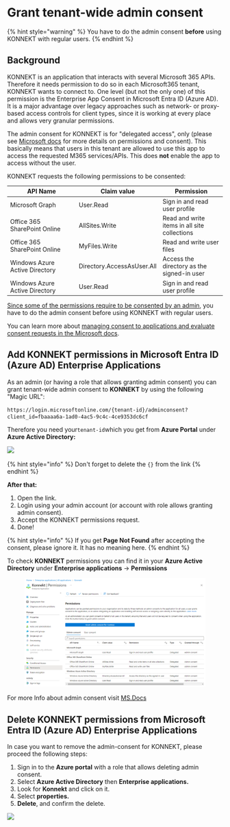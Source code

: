 # Grant tenant-wide admin consent

{% hint style="warning" %}
You have to do the admin consent **before** using KONNEKT with regular users.
{% endhint %}

## Background

KONNEKT is an application that interacts with several Microsoft 365 APIs. Therefore it needs permission to do so in each Microsoft365 tenant, KONNEKT wants to connect to. One level (but not the only one) of this permission is the Enterprise App Consent in Microsoft Entra ID (Azure AD). It is a major advantage over legacy approaches such as network- or proxy-based access controls for client types, since it is working at every place and allows very granular permissions.

The admin consent for KONNEKT is for "delegated access", only (please see [Microsoft docs](https://learn.microsoft.com/en-us/azure/active-directory/develop/permissions-consent-overview#access-scenarios) for more details on permissions and consent). This basically means that users in this tenant are allowed to use this app to access the requested M365 services/APIs. This does **not** enable the app to access without the user.

KONNEKT requests the following permissions to be consented:

<table><thead><tr><th width="146.5">API Name</th><th>Claim value</th><th>Permission</th></tr></thead><tbody><tr><td>Microsoft Graph</td><td>User.Read</td><td>Sign in and read user profile</td></tr><tr><td>Office 365 SharePoint Online</td><td>AllSites.Write</td><td>Read and write items in all site collections</td></tr><tr><td>Office 365 SharePoint Online</td><td>MyFiles.Write</td><td>Read and write user files</td></tr><tr><td>Windows Azure Active Directory</td><td>Directory.AccessAsUser.All</td><td>Access the directory as the signed-in user</td></tr><tr><td>Windows Azure Active Directory</td><td>User.Read</td><td>Sign in and read user profile</td></tr></tbody></table>

[Since some of the permissions require to be consented by an admin](https://learn.microsoft.com/en-us/graph/permissions-reference), you have to do the admin consent before using KONNEKT with regular users.

You can learn more about [managing consent to applications and evaluate consent requests in the Microsoft docs](https://learn.microsoft.com/en-us/azure/active-directory/manage-apps/manage-consent-requests).

## Add KONNEKT permissions in Microsoft Entra ID (Azure AD) Enterprise Applications

As an admin (or having a role that allows granting admin consent) you can grant tenant-wide admin consent to **KONNEKT** by using the following "Magic URL":

```
https://login.microsoftonline.com/{tenant-id}/adminconsent?client_id=fbaaaa6a-1ad0-4ac5-9c4c-4ce9353dc6cf
```

Therefore you need your`tenant-id`which you get from **Azure Portal** under **Azure Active Directory:**

![](<../../.gitbook/assets/2021-08-09 11\_36\_25-Contoso - Microsoft Azure - TestTenant - Microsoft​ Edge.png>)

{% hint style="info" %}
Don't forget to delete the `{}` from the link
{% endhint %}

**After that:**

1. Open the link.
2. Login using your admin account (or account with role allows granting admin consent).
3. Accept the KONNEKT permissions request.
4. Done!

{% hint style="info" %}
If you get **Page Not Found** after accepting the consent, please ignore it. It has no meaning here.
{% endhint %}

To check **KONNEKT** permissions you can find it in your **Azure Active Directory** under **Enterprise applications** -> **Permissions**

<figure><img src="../../.gitbook/assets/image (1) (3).png" alt=""><figcaption></figcaption></figure>

For more Info about admin consent visit [MS.Docs](https://docs.microsoft.com/en-us/azure/active-directory/manage-apps/grant-admin-consent)

## Delete KONNEKT permissions from Microsoft Entra ID (Azure AD) Enterprise Applications

In case you want to remove the admin-consent for KONNEKT, please proceed the following steps:

1. Sign in to the **Azure portal** with a role that allows deleting admin consent.
2. Select **Azure Active Directory** then **Enterprise applications.**
3. Look for **Konnekt** and click on it.
4. Select **properties.**
5. **Delete**, and confirm the delete.

![](<../../.gitbook/assets/2021-06-29 15\_54\_57-Konnekt - Microsoft Azure and 2 more pages - TestTenant - Microsoft​ Edge.png>)
